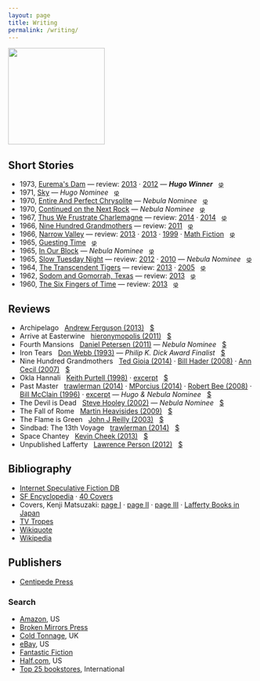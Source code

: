 ```yaml
---
layout: page
title: Writing
permalink: /writing/
---
```


<a href="http://www.centipedepress.com/authors/lafferty.html"><img src="{{ site.baseurl }}/images/works.jpg" height="197"></a>

## Short Stories

* 1973, [Eurema's Dam](https://www.google.com/search?&q=r.a.+lafferty+%22eurema%27s+dam%22) &mdash; review: [2013](http://ralafferty.tumblr.com/post/62040086300/70-euremas-dam) &middot; [2012](http://antsofgodarequeerfish.blogspot.com/2012/04/illustration-for-euremas-dam.html) &mdash; <b>*Hugo Winner*</b> &nbsp; [&phi;](http://www.isfdb.org/cgi-bin/title.cgi?41531)
* 1971, [Sky](https://www.google.com/search?&q=r.a.+lafferty+"sky") &mdash; *Hugo Nominee* &nbsp; [&phi;](http://www.isfdb.org/cgi-bin/title.cgi?40938)
* 1970, [Entire And Perfect Chrysolite](https://www.google.com/search?&q=r.a.+lafferty+%22entire+and+perfect+chrysolite%22) &mdash; *Nebula Nominee* &nbsp; [&phi;](http://www.isfdb.org/cgi-bin/title.cgi?41436)
* 1970, [Continued on the Next Rock](https://www.google.com/search?q=Continued+on+the+Next+Rock&ie=utf-8&oe=utf-8#channel=fs&q=r.a.+lafferty+%22Continued+on+the+Next+Rock%22) &mdash; *Nebula Nominee* &nbsp; [&phi;](http://www.isfdb.org/cgi-bin/title.cgi?41531)
* 1967, [Thus We Frustrate Charlemagne](https://www.google.com/search?&q=r.a.+lafferty+"thus+we+frustrate+charlemagne") &mdash; review: [2014](http://ttdlabyrinth.wordpress.com/2014/08/01/reprint-thus-we-frustrate-charlemagne/) &middot; [2014](https://livingthegeeklife.wordpress.com/2014/01/05/short-story-saturday-thus-we-frustrate-charlemagne/) &nbsp; [&phi;](http://www.isfdb.org/cgi-bin/title.cgi?52255)
* 1966, [Nine Hundred Grandmothers](https://web.archive.org/web/20080124051430/http://www.scifi.com/scifiction/classics/classics_archive/lafferty/lafferty1.html) &mdash; review: [2011](http://antsofgodarequeerfish.blogspot.com/2011/09/thoughts-on-nine-hundred-grandmothers.html) &nbsp; [&phi;](http://www.isfdb.org/cgi-bin/title.cgi?54132)
* 1966, [Narrow Valley](https://web.archive.org/web/20040813150700/http://www.scifi.com/scifiction/classics/classics_archive/lafferty3/lafferty31.html) &mdash; review: [2013](http://www.yetanotherlaffertyblog.com/2013/06/you-cant-go-back-and-narrow-valley.html) &middot; [2013](http://mporcius.blogspot.com/2013/10/narrow-valley-by-r-lafferty.html) &middot; [1999](http://www.amazon.com/Lafferty-Orbit-R-A/product-reviews/1880448688) &middot; [Math Fiction](http://kasmana.people.cofc.edu/MATHFICT/mfview.php?callnumber=mf733) &nbsp; [&phi;](http://www.isfdb.org/cgi-bin/title.cgi?53936)
* 1965, [Guesting Time](http://www.baenebooks.com/chapters/9781625791191/9781625791191___3.htm) &nbsp; [&phi;](http://www.isfdb.org/cgi-bin/title.cgi?54089)
* 1965, [In Our Block](https://www.google.com/search?&q=r.a.+lafferty+%22in+our+block%22) &mdash; *Nebula Nominee* &nbsp; [&phi;](http://www.isfdb.org/cgi-bin/title.cgi?54099)
* 1965, [Slow Tuesday Night](http://www.baenebooks.com/chapters/9781618249203/9781618249203___2.htm) &mdash; review: [2012](http://happinessisfreesf.blogspot.com/2012/12/slow-tuesday-night-by-r-lafferty.html) &middot; [2010](http://www.sfsignal.com/archives/2010/02/slow_tuesday_night/) &mdash; *Nebula Nominee* &nbsp; [&phi;](http://www.isfdb.org/cgi-bin/title.cgi?52458)
* 1964, [The Transcendent Tigers](https://web.archive.org/web/20071230052651/www.scifi.com/scifiction/classics/classics_archive/lafferty4/lafferty41.html) &mdash; review: [2013](http://ralafferty.tumblr.com/post/65026598841/75-the-transcendent-tigers) &middot; [2005](http://edsfproject.blogspot.com/2005/11/transcendent-tigers-by-ra-lafferty.html) &nbsp; [&phi;](http://www.isfdb.org/cgi-bin/title.cgi?59357)
* 1962, [Sodom and Gomorrah, Texas](http://manybooks.net/titles/laffertyr2316123161.html) &mdash; review: [2013](http://ralafferty.tumblr.com/post/63240518818/71-sodom-and-gomorrah-texas) &nbsp; [&phi;](http://www.isfdb.org/cgi-bin/title.cgi?59221)
* 1960, [The Six Fingers of Time](http://www.gutenberg.org/ebooks/31663) &mdash; review: [2013](http://ralafferty.tumblr.com/post/55382042501/49-the-six-fingers-of-time) &nbsp; [&phi;](http://www.isfdb.org/cgi-bin/title.cgi?58350)

## Reviews

* Archipelago &nbsp; [Andrew Ferguson (2013)](http://ralafferty.tumblr.com/post/70874732451/interlude-archipelago-and-the-argo-legend) &nbsp; [$](http://used.addall.com/SuperRare/submitRare.cgi?author=r.a.+lafferty&title=archipelago)
* Arrive at Easterwine &nbsp; [hieronymopolis (2011)](http://hieronymopolis.wordpress.com/2011/02/21/epiktistes-on-time-from-arrive-at-easterwine-the-autobiography-of-a-ktistec-machine-as-conveyed-to-r-a-lafferty-1971/) &nbsp; [$](http://used.addall.com/SuperRare/submitRare.cgi?author=r.a.+lafferty&title=arrive+at+easterwine)
* Fourth Mansions &nbsp; [Daniel Petersen (2011)](http://antsofgodarequeerfish.blogspot.com/2011/07/some-initial-thoughts-on-r-laffertys.html) &mdash; *Nebula Nominee* &nbsp; [$](http://used.addall.com/SuperRare/submitRare.cgi?author=r.a.+lafferty&title=fourth+mansions)
* Iron Tears &nbsp; [Don Webb (1993)](https://groups.google.com/forum/#!topic/rec.arts.sf.reviews/rnfAKdj_XWQ) &mdash; *Philip K. Dick Award Finalist* &nbsp; [$](http://used.addall.com/SuperRare/submitRare.cgi?author=r.a.+lafferty&title=iron+tears)
* Nine Hundred Grandmothers &nbsp; [Ted Gioia (2014)](http://conceptualfiction.com/nine_hundred_grandmothers.html) &middot; [Bill Hader (2008)](http://artsbeat.blogs.nytimes.com/2008/01/31/its-so-incredibly-tulsa-bill-haders-book-picks/?_php=true&_type=blogs&_r=0) &middot; [Ann Cecil (2007)](http://www.cs.cmu.edu/afs/cs/usr/roboman/www/sigma/review/900grannies.html) &nbsp; [$](http://used.addall.com/SuperRare/submitRare.cgi?author=r.a.+lafferty&title=nine+hundred+grandmothers)
* Okla Hannali &nbsp; [Keith Purtell (1998)](http://greatsfandf.com/AUTHORS/LAFFERTY/KeithPurtellLafferty.html) &middot; [excerpt](https://web.archive.org/web/20070927011811/http://www.prairienet.org/~almahu/hannali.htm) &nbsp; [$](http://used.addall.com/SuperRare/submitRare.cgi?author=r.a.+lafferty&title=okla+hannali)
* Past Master &nbsp; [trawlerman (2014)](http://failingevenbetter.blogspot.com/2014/05/finished-past-master-not-review.html) &middot; [MPorcius (2014)](http://mporcius.blogspot.com/2014/01/past-master-by-r-lafferty.html) &middot; [Robert Bee (2008)](http://www.irosf.com/q/zine/article/10456) &middot; [Bill McClain (1996)](http://watershade.net/wmcclain/past_master.txt) &middot;  [excerpt](http://hieronymopolis.wordpress.com/2010/06/24/raphael-aloysius-laffertys-burlesqued-black-mass-in-his-book-past-master/) &mdash; *Hugo & Nebula Nominee* &nbsp; [$](http://used.addall.com/SuperRare/submitRare.cgi?author=r.a.+lafferty&title=past+master)
* The Devil is Dead &nbsp; [Steve Hooley (2002)](https://web.archive.org/web/20090917070520/http://www.lostbooks.org/guestreviews/2002-06-27-1.html) &mdash; *Nebula Nominee* &nbsp; [$](http://used.addall.com/SuperRare/submitRare.cgi?author=r.a.+lafferty&title=the+devil+is+dead)
* The Fall of Rome &nbsp; [Martin Heavisides (2009)](http://theevitable.blogspot.com/2009/01/ra-laffertys-fall-of-rome.html) &nbsp; [$](http://used.addall.com/SuperRare/submitRare.cgi?author=r.a.+lafferty&title=the+fall+of+rome)
* The Flame is Green &nbsp; [John J Reilly (2003)](http://www.benespen.com/storage/the-long-view/tfig.html)  &nbsp; [$](http://used.addall.com/SuperRare/submitRare.cgi?author=r.a.+lafferty&title=the+flame+is+green)
* Sindbad: The 13th Voyage &nbsp; [trawlerman (2014)](http://failingevenbetter.blogspot.com/2014/09/well-its-living-and-living-in-magic.html) &nbsp; [$](http://used.addall.com/SuperRare/submitRare.cgi?author=r.a.+lafferty&title=sindbad)
* Space Chantey &nbsp; [Kevin Cheek (2013)](http://www.yetanotherlaffertyblog.com/2013/05/deeply-silly.html) &nbsp; [$](http://used.addall.com/SuperRare/submitRare.cgi?author=r.a.+lafferty&title=space+chantey)
* Unpublished Lafferty &nbsp; [Lawrence Person (2012)](http://www.lawrenceperson.com/?p=7400) &nbsp; [$](http://www.nyrsf.com/2012/01/)


## Bibliography

* [Internet Speculative Fiction DB](http://www.isfdb.org/cgi-bin/ea.cgi?36)
* [SF Encyclopedia](http://www.sf-encyclopedia.com/entry/lafferty_r_a) &middot; [40 Covers](http://sf-encyclopedia.co.uk/gallery.php?link=lafferty_r_a)
* Covers, Kenji Matsuzaki: [page I](http://hc2.seikyou.ne.jp/home/DrBr/RAL/cover/covers.html) &middot; [page II](http://hc2.seikyou.ne.jp/home/DrBr/RAL/cover/coversA.html) &middot; [page III](http://hc2.seikyou.ne.jp/home/DrBr/RAL/cover/coversM.html) &middot; [Lafferty Books in Japan](http://hc2.seikyou.ne.jp/home/DrBr/RAL/RALjap.html)
* [TV Tropes](http://tvtropes.org/pmwiki/pmwiki.php/Creator/RALafferty)
* [Wikiquote](http://en.wikiquote.org/wiki/R._A._Lafferty)
* [Wikipedia](https://en.wikipedia.org/wiki/R._A._Lafferty)

## Publishers

* [Centipede Press](http://www.centipedepress.com/sf/manmademodels.html)

### Search

* [Amazon](http://www.amazon.com/s/ref=la_B004LPUKIW_B004LPUKIW_sr?rh=i%3Abooks&field-author=R.A+Lafferty&sort=relevance&ie=UTF8&qid=1413013006), US
* [Broken Mirrors Press](http://smallbeerpress.com/smallbeer/2009/08/03/broken-mirrors-press/)
* [Cold Tonnage](http://www.coldtonnage.com/?CLSN_3127=14130129523127d347f7707db112357e&keyword=lafferty&searchby=author&page=shop%2Fbrowse&fsb=1&Search=Search), UK
* [eBay](http://www.ebay.com/sch/i.html?_from=R40&_trksid=p2050601.m570.l1313.TR11.TRC1.A0.H0.Xr.a.+lafferty&_nkw=r.a.+lafferty&_sacat=0), US
* [Fantastic Fiction](http://www.fantasticfiction.co.uk/l/r-a-lafferty/)
* [Half.com](http://search.half.ebay.com/r-a-lafferty_W0QQ_trksidZp3030Q2em1446Q2el2686QQqueryZrQ2eaQ2eQ20laffertyQQmZbooks), US
* [Top 25 bookstores](http://used.addall.com/), International
